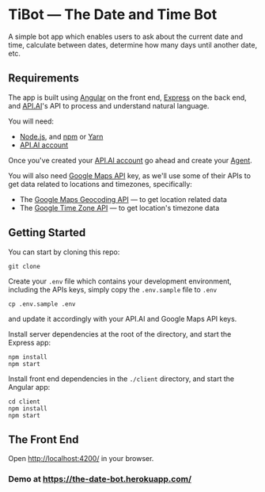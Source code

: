 # TiBot — The Date and Time  Bot

A simple bot app which enables users to ask about the current date and time, calculate between dates, determine how many days until another date, etc.

## Requirements

The app is built using [Angular](https://angular.io/) on the front end, [Express](https://expressjs.com/) on the back end, and [API.AI](https://api.ai/)'s API to process and understand natural language.

You will need:
- [Node.js](https://nodejs.org/en/), and [npm](https://docs.npmjs.com/getting-started/installing-node) or [Yarn](https://yarnpkg.com/en/)
- [API.AI account](https://console.api.ai/api-client/#/login)

Once you've created your [API.AI account](https://console.api.ai/api-client/#/login) go ahead and create your [Agent](https://api.ai/docs/agents).

You will also need [Google Maps API](https://developers.google.com/maps/get-started/) key, as we'll use some of their APIs to get data related to locations and timezones, specifically:
- The [Google Maps Geocoding API](https://developers.google.com/maps/documentation/geocoding/start) — to get location related data
- The [Google Time Zone API](https://developers.google.com/maps/documentation/timezone/intro) — to get location's timezone data

## Getting Started

You can start by cloning this repo:

```shell
git clone
```

Create your `.env` file which contains your development environment, including the APIs keys, simply copy the `.env.sample` file to `.env`
```shell
cp .env.sample .env
```
and update it accordingly with your API.AI and Google Maps API keys.

Install server dependencies at the root of the directory, and start the Express app:
```shell
npm install
npm start
```

Install front end dependencies in the `./client` directory, and start the Angular app:
```shell
cd client
npm install
npm start
```

## The Front End



Open [http://localhost:4200/](http://localhost:4200/) in your browser.

### Demo at https://the-date-bot.herokuapp.com/
